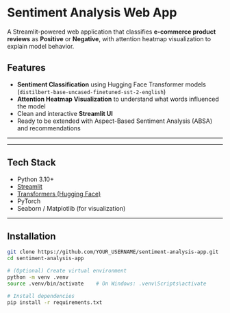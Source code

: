 # Sentiment Analysis Web App

A Streamlit-powered web application that classifies **e-commerce product reviews** as **Positive** or **Negative**, with attention heatmap visualization to explain model behavior.

## Features

- **Sentiment Classification** using Hugging Face Transformer models (`distilbert-base-uncased-finetuned-sst-2-english`)
- **Attention Heatmap Visualization** to understand what words influenced the model
- Clean and interactive **Streamlit UI**
- Ready to be extended with Aspect-Based Sentiment Analysis (ABSA) and recommendations

---



---

## Tech Stack

- Python 3.10+
- [Streamlit](https://streamlit.io/)
- [Transformers (Hugging Face)](https://huggingface.co/docs/transformers/index)
- PyTorch
- Seaborn / Matplotlib (for visualization)

---

## Installation

```bash
git clone https://github.com/YOUR_USERNAME/sentiment-analysis-app.git
cd sentiment-analysis-app

# (Optional) Create virtual environment
python -m venv .venv
source .venv/bin/activate    # On Windows: .venv\Scripts\activate

# Install dependencies
pip install -r requirements.txt
